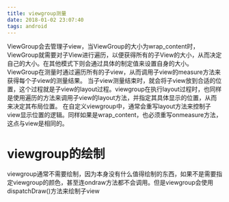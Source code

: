 ```yaml
---
title: viewgroup测量
date: 2018-01-02 23:07:40
tags: android
---
```

ViewGroup会去管理子view，当ViewGroup的大小为wrap_content时，ViewGroup就需要对子View进行遍历，以便获得所有的子View的大小，从而决定自己的大小。在其他模式下则会通过具体的制定值来设置自身的大小。
ViewGroup在测量时通过遍历所有的子view，从而调用子view的measure方法来获得每个子view的测量结果。
当子view测量结束时，就会将子view放到合适的位置，这个过程就是子view的layout过程。viewgroup在执行layout过程时，也同样是使用遍历的方法来调用子view的layout方法，并指定其具体显示的位置，从而来决定其布局位置。
在自定义viewgroup中，通常会重写layout方法来控制子view显示位置的逻辑。同样如果是wrap_content，也必须重写onmeasure方法，这点与view是相同的。

# viewgroup的绘制

viewgroup通常不需要绘制，因为本身没有什么值得绘制的东西，如果不是需要指定viewgroup的颜色，甚至连ondraw方法都不会调用。但是viewgroup会使用dispatchDraw()方法来绘制子view